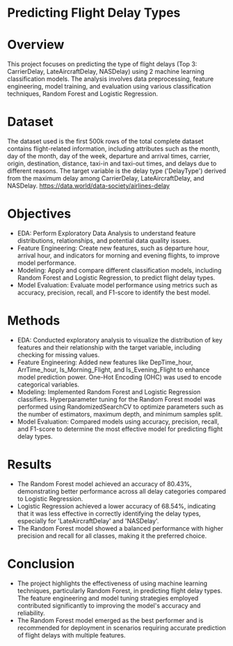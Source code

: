 # Predicting Flight Delay Types
# Overview

This project focuses on predicting the type of flight delays (Top 3: CarrierDelay, LateAircraftDelay, NASDelay) using 2 machine learning classification models. The analysis involves data preprocessing, feature engineering, model training, and evaluation using various classification techniques, Random Forest and Logistic Regression.

# Dataset
The dataset used is the first 500k rows of the total complete dataset contains flight-related information, including attributes such as the month, day of the month, day of the week, departure and arrival times, carrier, origin, destination, distance, taxi-in and taxi-out times, and delays due to different reasons. The target variable is the delay type ('DelayType') derived from the maximum delay among CarrierDelay, LateAircraftDelay, and NASDelay.
https://data.world/data-society/airlines-delay

# Objectives
- EDA: Perform Exploratory Data Analysis to understand feature distributions, relationships, and potential data quality issues.
- Feature Engineering: Create new features, such as departure hour, arrival hour, and indicators for morning and evening flights, to improve model performance.
- Modeling: Apply and compare different classification models, including Random Forest and Logistic Regression, to predict flight delay types.
- Model Evaluation: Evaluate model performance using metrics such as accuracy, precision, recall, and F1-score to identify the best model.

# Methods
- EDA: Conducted exploratory analysis to visualize the distribution of key features and their relationship with the target variable, including checking for missing values.
- Feature Engineering: Added new features like DepTime_hour, ArrTime_hour, Is_Morning_Flight, and Is_Evening_Flight to enhance model prediction power. One-Hot Encoding (OHC) was used to encode categorical variables.
- Modeling: Implemented Random Forest and Logistic Regression classifiers. Hyperparameter tuning for the Random Forest model was performed using RandomizedSearchCV to optimize parameters such as the number of estimators, maximum depth, and minimum samples split.
- Model Evaluation: Compared models using accuracy, precision, recall, and F1-score to determine the most effective model for predicting flight delay types.

# Results
- The Random Forest model achieved an accuracy of 80.43%, demonstrating better performance across all delay categories compared to Logistic Regression.
- Logistic Regression achieved a lower accuracy of 68.54%, indicating that it was less effective in correctly identifying the delay types, especially for 'LateAircraftDelay' and 'NASDelay'.
- The Random Forest model showed a balanced performance with higher precision and recall for all classes, making it the preferred choice.

# Conclusion
- The project highlights the effectiveness of using machine learning techniques, particularly Random Forest, in predicting flight delay types. The feature engineering and model tuning strategies employed contributed significantly to improving the model's accuracy and reliability.
-  The Random Forest model emerged as the best performer and is recommended for deployment in scenarios requiring accurate prediction of flight delays with multiple features.
